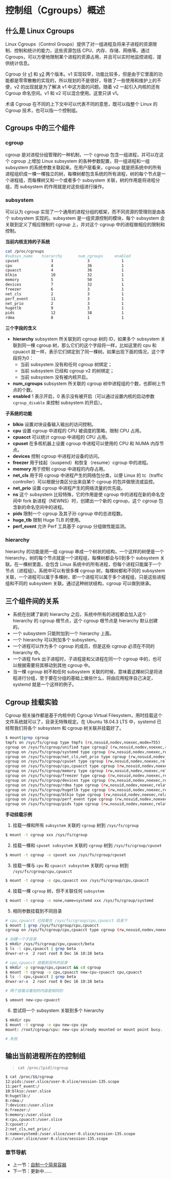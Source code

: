 # 控制组（Cgroups）概述

## 什么是 Linux Cgroups

Linux Cgroups（Control Groups）提供了对一组进程及将来子进程的资源限制、控制和统计的能力，这些资源包括 CPU、内存、存储、网络等。通过 Cgroups，可以方便地限制某个进程的资源占用，并且可以实时地监控进程、提供统计信息。

Cgroup 分 [v1](https://www.kernel.org/doc/Documentation/cgroup-v1/cgroups.txt) 和 [v2](https://www.kernel.org/doc/Documentation/cgroup-v2.txt) 两个版本。v1 实现较早，功能比较多，但是由于它里面的功能都是零零散散的实现的，所以规划的不是很好，导致了一些使用和维护上的不便，v2 的出现就是为了解决 v1 中这方面的问题。随着 v2 一起引入内核的还有 Cgroup 命名空间。v1 和 v2 可以混合使用。这里只讲 v1。

术语 Cgroup 在不同的上下文中可以代表不同的意思，既可以指整个 Linux 的 Cgroup 技术，也可以指一个控制组。

## Cgroups 中的三个组件

### cgroup

cgroup 是对进程分组管理的一种机制，一个 cgroup 包含一组进程，并可以在这个 cgroup 上增加 Linux subsystem 的各种参数配置，将一组进程和一组 subsystem 的系统参数关联起来。在用户层看来，cgroup 就是把系统中的所有进程组织成一棵一棵独立的树，每棵树都包含系统的所有进程，树的每个节点是一个进程组，而每棵树又和一个或者多个 subsystem 关联，树的作用是将进程分组，而 subsystem 的作用就是对这些组进行操作。

### subsystem

可以认为 cgroup 实现了一个通用的进程分组的框架，而不同资源的管理则是由各个 subsystem 实现的。subsystem 是一组资源控制的模块，每个 subsystem 会关联到定义了相应限制的 cgroup 上，并对这个 cgroup 中的进程做相应的限制和控制。

**当前内核支持的子系统**

```bash
cat /proc/cgroups 
#subsys_name    hierarchy       num_cgroups     enabled
cpuset              3               3              1
cpu                 4               36             1
cpuacct             4               36             1
blkio               10              32             1
memory              5               50             1
devices             7               32             1
freezer             6               3              1
net_cls             2               3              1
perf_event          11              3              1
net_prio            2               3              1
hugetlb             9               3              1
pids                12              38             1
rdma                8               1              1
```

**三个字段的含义**

- **hierarchy** subsystem 所关联到的 cgroup 树的 ID，如果多个 subsystem 关联到同一棵 cgroup 树，那么它们的这个字段将一样，比如这里的 cpu 和 cpuacct 就一样，表示它们绑定到了同一棵树。如果出现下面的情况，这个字段将为0：
    - 当前 subsystem 没有和任何 cgroup 树绑定；
    - 当前 subsystem 已经和 cgroup v2 的树绑定；
    - 当前 subsystem 没有被内核开启。
- **num_cgroups** subsystem 所关联的 cgroup 树中进程组的个数，也即树上节点的个数。
- **enabled** 1 表示开启，0 表示没有被开启（可以通过设置内核的启动参数 `cgroup_disable` 来控制 subsystem 的开启）。

**子系统的功能**

- **blkio** 设置对块设备输入输出的访问控制。
- **cpu** 设置 cgroup 中进程的 CPU 被调度的策略，限制 CPU 占用。
- **cpuacct** 可以统计 cgroup 中进程的 CPU 占用。
- **cpuset** 在多核机器上设置 cgroup 中进程可以使用的 CPU 和 NUMA 内存节点。
- **devices** 控制 cgroup 中进程对设备的访问。
- **freezer** 用于挂起（suspend）和恢复（resume）cgroup 中的进程。
- **memory** 用于控制 cgroup 中进程的内存占用。
- **net_cls** 用于将 cgroup 中进程产生的网络包分类，以便 Linux 的 tc（traffic controller）可以根据分类区分出来自某个 cgroup 的包并做限流或监控。
- **net_prio** 设置 cgroup 中进程产生的网络流量的优先级。
- **ns** 这个 subsystem 比较特殊，它的作用是使 cgroup 中的进程在新的命名空间中 fork 新进程（NEWNS）时，创建出一个新的 cgroup，这个 cgroup 包含新的命名空间中的进程。
- **pids** 限制一个 cgroup 及其子孙 cgroup 中的总进程数。
- **huge_tlb** 限制 Huge TLB 的使用。
- **perf_event** 允许 Perf 工具基于 cgroup 分组做性能监测。

### hierarchy

hierarchy 的功能是把一组 cgroup 串成一个树状的结构，一个这样的树便是一个 hierarchy，树的每个节点就是一个进程组，每棵树都会与0到多个 subsystem 关联。在一棵树里面，会包含 Linux 系统中的所有进程，但每个进程只能属于一个节点（进程组）。系统中可以有很多棵 cgroup 树，每棵树都和不同的 subsystem 关联，一个进程可以属于多棵树，即一个进程可以属于多个进程组，只是这些进程组和不同的 subsystem 关联。通过这种树状结构，cgroup 可以做到继承。

## 三个组件间的关系

- 系统在创建了新的 hierarchy 之后，系统中所有的进程都会加入这个 hierarchy 的 cgroup 根节点，这个 cgroup 根节点是 hierarchy 默认创建的。
- 一个 subsystem 只能附加到一个 hierarchy 上面。
- 一个 hierarchy 可以附加多个 subsystem。
- 一个进程可以作为多个 cgroup 的成员，但是这些 cgroup 必须在不同的 hierarchy 中。
- 一个进程 fork 出子进程时，子进程是和父进程在同一个 cgroup 中的，也可以根据需要将其移动到其他 cgroup 中。
- 当一棵 cgroup 树不和任何 subsystem 关联的时候，意味着这棵树只是将进程进行分组，至于要在分组的基础上做些什么，将由应用程序自己决定，systemd 就是一个这样的例子。

## Cgroup 挂载实验

Cgroup 相关操作都是基于内核中的 Cgroup Virtual Filesystem，用时挂载这个文件系统就可以了，目录无特殊规定。在 Ubuntu 18.04.3 LTS 中，systemd 已经帮我们将各个 subsystem 和 cgroup 树关联并挂载好了。

```bash
$ mount|grep cgroup
tmpfs on /sys/fs/cgroup type tmpfs (ro,nosuid,nodev,noexec,mode=755)
cgroup on /sys/fs/cgroup/unified type cgroup2 (rw,nosuid,nodev,noexec,relatime,nsdelegate)
cgroup on /sys/fs/cgroup/systemd type cgroup (rw,nosuid,nodev,noexec,relatime,xattr,name=systemd)
cgroup on /sys/fs/cgroup/net_cls,net_prio type cgroup (rw,nosuid,nodev,noexec,relatime,net_cls,net_prio)
cgroup on /sys/fs/cgroup/cpuset type cgroup (rw,nosuid,nodev,noexec,relatime,cpuset)
cgroup on /sys/fs/cgroup/cpu,cpuacct type cgroup (rw,nosuid,nodev,noexec,relatime,cpu,cpuacct)
cgroup on /sys/fs/cgroup/memory type cgroup (rw,nosuid,nodev,noexec,relatime,memory)
cgroup on /sys/fs/cgroup/freezer type cgroup (rw,nosuid,nodev,noexec,relatime,freezer)
cgroup on /sys/fs/cgroup/devices type cgroup (rw,nosuid,nodev,noexec,relatime,devices)
cgroup on /sys/fs/cgroup/rdma type cgroup (rw,nosuid,nodev,noexec,relatime,rdma)
cgroup on /sys/fs/cgroup/hugetlb type cgroup (rw,nosuid,nodev,noexec,relatime,hugetlb)
cgroup on /sys/fs/cgroup/blkio type cgroup (rw,nosuid,nodev,noexec,relatime,blkio)
cgroup on /sys/fs/cgroup/perf_event type cgroup (rw,nosuid,nodev,noexec,relatime,perf_event)
cgroup on /sys/fs/cgroup/pids type cgroup (rw,nosuid,nodev,noexec,relatime,pids)
```

**手动挂载示例**

1. 挂载一棵和所有 `subsystem` 关联的 `cgroup` 树到 `/sys/fs/cgroup`

```bash
$ mount -t cgroup xxx /sys/fs/cgroup
```

2. 挂载一棵和 `cpuset subsystem` 关联的 `cgroup` 树到 `/sys/fs/cgroup/cpuset`

```bash
$ mount -t cgroup -o cpuset xxx /sys/fs/cgroup/cpuset
```

3. 挂载一棵与 `cpu` 和 `cpuacct subsystem` 关联的 `cgroup` 树到 `/sys/fs/cgroup/cpu,cpuacct`

```bash
$ mount -t cgroup -o cpu,cpuacct xxx /sys/fs/cgroup/cpu,cpuacct
```

4. 挂载一棵 `cgroup` 树，但不关联任何 `subsystem`

```bash
$ mount -t cgroup -o none,name=systemd xxx /sys/fs/cgroup/systemd
```

5. 相同参数挂载到不同目录

```bash
# cpu,cpuacct 已挂载在 /sys/fs/cgroup/cpu,cpuacct 目录下
$ mount | grep /sys/fs/cgroup/cpu,cpuacct
cgroup on /sys/fs/cgroup/cpu,cpuacct type cgroup (rw,nosuid,nodev,noexec,relatime,cpu,cpuacct)

# 创建一个子目录
$ mkdir /sys/fs/cgroup/cpu,cpuacct/beta
$ ls -l cpu,cpuacct | grep beta
drwxr-xr-x  2 root root 0 Dec 16 10:28 beta

# cpu,cpuacct 挂载到另外的目录
$ mkdir -p cgroup/cpu,cpuacct && cd cgroup
$ mount -t cgroup -o cpu,cpuacct new-cpu-cpuacct cpu,cpuacct
$ ls -l cpu,cpuacct | grep beta
drwxr-xr-x  2 root root 0 Dec 16 10:28 beta

# 两个挂载点看到的内容是相同的

$ umount new-cpu-cpuacct
```

6. 尝试将一个 subsystem 关联到多个 hierarchy

```bash
$ mkdir cpu
$ mount -t cgroup -o cpu new-cpu cpu
mount: /root/cgroup/cpu: new-cpu already mounted or mount point busy.

# 失败
```

## 输出当前进程所在的控制组

> `cat /proc/[pid]/cgroup`

```bash
$ cat /proc/$$/cgroup
12:pids:/user.slice/user-0.slice/session-135.scope
11:perf_event:/
10:blkio:/user.slice
9:hugetlb:/
8:rdma:/
7:devices:/user.slice
6:freezer:/
5:memory:/user.slice
4:cpu,cpuacct:/user.slice
3:cpuset:/
2:net_cls,net_prio:/
1:name=systemd:/user.slice/user-0.slice/session-135.scope
0::/user.slice/user-0.slice/session-135.scope
```

### 章节导航

- 上一节：[自制一个简易容器](../../原理/命名空间/自制一个简易容器.md)
- 下一节：更新中……
